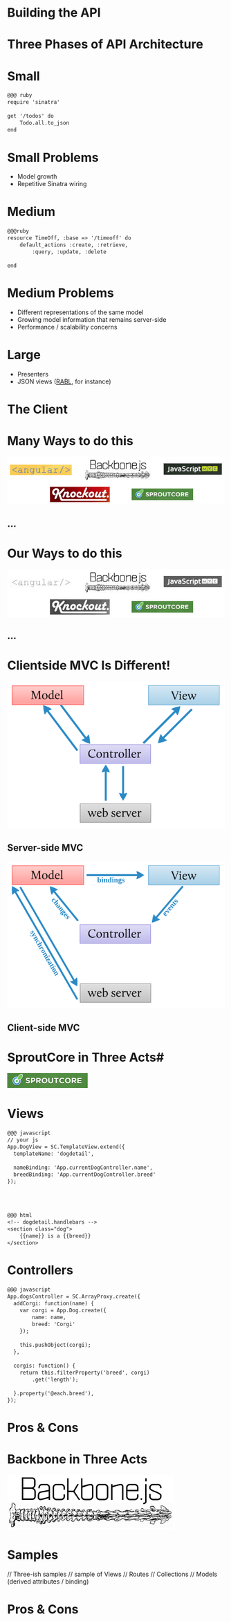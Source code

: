 <!SLIDE subsection>

# Building the API #

<!SLIDE>

# Three Phases of API Architecture #

<!SLIDE>

# Small #

	@@@ ruby
	require 'sinatra'

	get '/todos' do
  		Todo.all.to_json
	end

<!SLIDE bullets incremental>

# Small Problems #

* Model growth
* Repetitive Sinatra wiring

<!SLIDE>

# Medium #

	@@@ruby
	resource TimeOff, :base => '/timeoff' do
		default_actions :create, :retrieve, 
			:query, :update, :delete

	end

<!SLIDE bullets incremental>
# Medium Problems #
* Different representations of the same model
* Growing model information that remains server-side
* Performance / scalability concerns

<!SLIDE bullets incremental>
# Large #
* Presenters
* JSON views ([RABL](https://github.com/nesquena/rabl), for instance)

<!SLIDE subsection>
# The Client #

<!SLIDE center>
# Many Ways to do this #

![tbd](../images/all_frameworks.jpg)

## ...

<!SLIDE center>
# Our Ways to do this #
![tbd](../images/our_frameworks.jpg)

## ...

<!SLIDE>
# Clientside MVC Is Different! #

<!SLIDE center>
![server](../images/server_mvc.png)

## Server-side MVC

<!SLIDE center>
![server](../images/client_mvc.png)

## Client-side MVC

<!SLIDE center>
# SproutCore in Three Acts#
![sc](../images/sproutcore.png)

<!SLIDE small>
# Views #
	@@@ javascript
	// your js
	App.DogView = SC.TemplateView.extend({
	  templateName: 'dogdetail',
 
	  nameBinding: 'App.currentDogController.name',
	  breedBinding: 'App.currentDogController.breed'
	});
	
<br><br>

	@@@ html
	<!-- dogdetail.handlebars -->
	<section class="dog">
		{{name}} is a {{breed}}
	</section>

<!SLIDE small>
# Controllers 

	@@@ javascript
	App.dogsController = SC.ArrayProxy.create({
	  addCorgi: function(name) {
	    var corgi = App.Dog.create({ 
			name: name,
			breed: 'Corgi'
		});
		
	    this.pushObject(corgi);
	  },
	
	  corgis: function() {
	    return this.filterProperty('breed', corgi)
			.get('length');

	  }.property('@each.breed'),
	});

<!SLIDE>

# Pros & Cons

<!SLIDE center>

# Backbone in Three Acts #

![sc](../images/backbone.png)

<!SLIDE >

# Samples #
// Three-ish samples
// sample of Views
// Routes
// Collections
// Models (derived attributes / binding)

<!SLIDE>

# Pros & Cons #